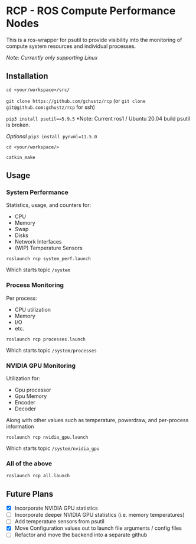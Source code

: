 # RCP - ROS Compute Performance Nodes
This is a ros-wrapper for psutil to provide visibility into the monitoring of compute system resources and individual processes.

*Note: Currently only supporting Linux*

## Installation

`cd <your/workspace>/src/`

`git clone https://github.com/gchustz/rcp` (or `git clone git@github.com:gchustz/rcp` for ssh)

`pip3 install psutil==5.9.5` *Note: Current ros1 / Ubuntu 20.04 build psutil is broken.

*Optional* `pip3 install pynvml=11.5.0`

`cd <your/workspace/>`

`catkin_make`

## Usage
### System Performance
Statistics, usage, and counters for:
- CPU
- Memory
- Swap
- Disks
- Network Interfaces
- (WIP) Temperature Sensors

`roslaunch rcp system_perf.launch`

Which starts topic `/system`

### Process Monitoring
Per process:
- CPU utilization
- Memory
- I/O
- etc.

`roslaunch rcp processes.launch`

Which starts topic `/system/processes`

### NVIDIA GPU Monitoring
Utilization for:
- Gpu processor
- Gpu Memory
- Encoder
- Decoder

Along with other values such as temperature, powerdraw, and per-process information

`roslaunch rcp nvidia_gpu.launch`

Which starts topic `/system/nvidia_gpu`

### All of the above
`roslaunch rcp all.launch`

## Future Plans
- [X] Incorporate NVIDIA GPU statistics
- [ ] Incorporate deeper NVIDIA GPU statistics (i.e. memory temperatures)
- [ ] Add temperature sensors from psutil
- [X] Move Configuration values out to launch file arguments / config files
- [ ] Refactor and move the backend into a separate github